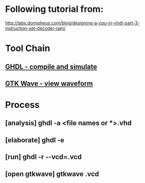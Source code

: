 # Following tutorial from:

http://labs.domipheus.com/blog/designing-a-cpu-in-vhdl-part-3-instruction-set-decoder-ram/

# Tool Chain
## [GHDL - compile and simulate](https://ghdl.readthedocs.io/en/latest/about.html)
## [GTK Wave - view waveform](http://gtkwave.sourceforge.net/)

# Process
## [analysis] ghdl -a <file names or *>.vhd
## [elaborate] ghdl -e <top level>
## [run] ghdl -r <top level> --vcd=<top level>.vcd
## [open gtkwave] gtkwave <top level>.vcd
